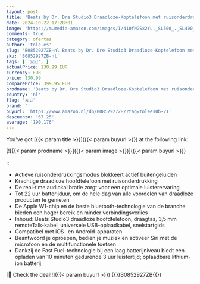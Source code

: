 ```yaml
---
layout: post
title: 'Beats by Dr. Dre Studio3 Draadloze-Koptelefoon met ruisonderdrukking  Beats Skyline Collection  Apple W1-koptelefoonchip  Class 1 Bluetooth  22 uur luisteren  Ombre Grijs  Eén Maat'
date: 2024-10-22 17:28:01
image: 'https://m.media-amazon.com/images/I/410fNGSx2YL._SL500_._SL400_.jpg'
comments: true
category: ofertas
author: 'tole.es'
slug: 'B0852927ZB-nl Beats by Dr. Dre Studio3 Draadloze-Koptelefoon met...'
sku: 'B0852927ZB-nl'
tags: [ '🇳🇱', ]
actualPrice: 130.99 EUR
currency: EUR
price: 130.99
comparePrice: 399.95 EUR
prodname: 'Beats by Dr. Dre Studio3 Draadloze-Koptelefoon met ruisonderdrukking  Beats Skyline Collection  Apple W1-koptelefoonchip  Class 1 Bluetooth  22 uur luisteren  Ombre Grijs  Eén Maat'
country: 'nl'
flag: '🇳🇱'
brand: ''
buyurl: 'https://www.amazon.nl/dp/B0852927ZB/?tag=tolees0b-21'
descuento: '67.25'
average: '190.176'
---
```


You've got [{{< param title >}}]({{< param buyurl >}}) at the following link:

[![{{< param prodname >}}]({{< param image >}})]({{< param buyurl >}})

ℹ️:

- Actieve ruisonderdrukkingsmodus blokkeert actief buitengeluiden
- Krachtige draadloze hoofdtelefoon met ruisonderdrukking
- De real-time audiokalibratie zorgt voor een optimale luisterervaring
- Tot 22 uur batterijduur, om de hele dag van alle voordelen van draadloze producten te genieten
- De Apple W1-chip en de beste bluetooth-technologie van de branche bieden een hoger bereik en minder verbindingsverlies
- Inhoud: Beats Studio3 draadloze hoofdtelefoon, draagtas, 3,5 mm remoteTalk-kabel, universele USB-oplaadkabel, snelstartgids
- Compatibel met iOS- en Android-apparaten
- Beantwoord je oproepen, bedien je muziek en activeer Siri met de microfoon en de multifunctionele toetsen
- Dankzij de Fast Fuel-technologie bij een laag batterijniveau biedt een opladen van 10 minuten gedurende 3 uur luistertijd; oplaadbare lithium-ion batterij

[🛒 Check the deal!!]({{< param buyurl >}})
{{<world>}}B0852927ZB{{</world>}}
